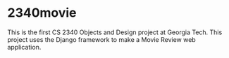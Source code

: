 # 2340movie
This is the first CS 2340 Objects and Design project at Georgia Tech. This project uses the Django framework to make a Movie Review web application. 
